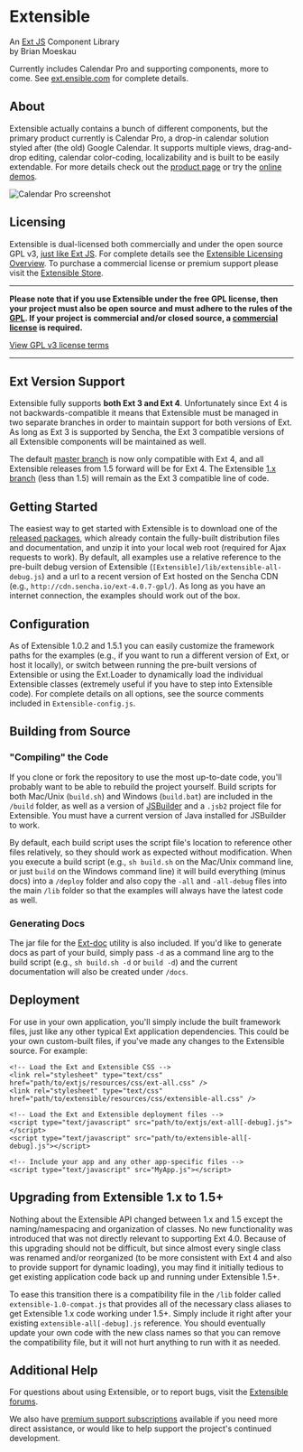 # Extensible

An [Ext JS](http://www.sencha.com/products/extjs) Component Library  
by Brian Moeskau

Currently includes Calendar Pro and supporting components, more to come. See [ext.ensible.com](http://ext.ensible.com/) for complete details.

## About

Extensible actually contains a bunch of different components, but the primary product currently is Calendar Pro, a drop-in calendar solution styled after (the old) Google Calendar. It supports multiple views, drag-and-drop editing, calendar color-coding, localizability and is built to be easily extendable. For more details check out the [product page](http://ext.ensible.com/products/calendar/) or try the [online demos](http://ext.ensible.com/deploy/dev/examples/).

![Calendar Pro screenshot](http://ext.ensible.com/images/home-screenshot.gif)

## Licensing

Extensible is dual-licensed both commercially and under the open source GPL v3, [just like Ext JS](http://www.sencha.com/company/dual.php). For complete details see the [Extensible Licensing Overview](http://ext.ensible.com/products/licensing/). To purchase a commercial license or premium support please visit the [Extensible Store](http://ext.ensible.com/store/).

---

**Please note that if you use Extensible under the free GPL license, then your project must also be open source and must adhere to the rules of the [GPL](http://ext.ensible.com/products/gpl-v3.txt). If your project is commercial and/or closed source, a [commercial license](http://ext.ensible.com/store/) is required.**

[View GPL v3 license terms](gpl-v3.txt)

---

## Ext Version Support

Extensible fully supports **both Ext 3 and Ext 4**. Unfortunately since Ext 4 is not backwards-compatible it means that Extensible must be managed in two separate branches in order to maintain support for both versions of Ext. As long as Ext 3 is supported by Sencha, the Ext 3 compatible versions of all Extensible components will be maintained as well.

The default [master branch](https://github.com/bmoeskau/Extensible) is now only compatible with Ext 4, and all Extensible releases from 1.5 forward will be for Ext 4. The Extensible [1.x branch](https://github.com/bmoeskau/Extensible/tree/1.x) (less than 1.5) will remain as the Ext 3 compatible line of code.

## Getting Started

The easiest way to get started with Extensible is to download one of the [released packages](http://ext.ensible.com/products/calendar/download/), which already contain the fully-built distribution files and documentation, and unzip it into your local web root (required for Ajax requests to work). By default, all examples use a relative reference to the pre-built debug version of Extensible (`[Extensible]/lib/extensible-all-debug.js`) and a url to a recent version of Ext hosted on the Sencha CDN (e.g., `http://cdn.sencha.io/ext-4.0.7-gpl/`). As long as you have an internet connection, the examples should work out of the box.

## Configuration

As of Extensible 1.0.2 and 1.5.1 you can easily customize the framework paths for the examples (e.g., if you want to run a different version of Ext, or host it locally), or switch between running the pre-built versions of Extensible or using the Ext.Loader to dynamically load the individual Extensible classes (extremely useful if you have to step into Extensible code). For complete details on all options, see the source comments included in `Extensible-config.js`.

## Building from Source

### "Compiling" the Code

If you clone or fork the repository to use the most up-to-date code, you'll probably want to be able to rebuild the project yourself. Build scripts for both Mac/Unix (`build.sh`) and Windows (`build.bat`) are included in the `/build` folder, as well as a version of [JSBuilder](http://www.sencha.com/products/jsbuilder) and a `.jsb2` project file for Extensible.  You must have a current version of Java installed for JSBuilder to work.

By default, each build script uses the script file's location to reference other files relatively, so they should work as expected without modification. When you execute a build script (e.g., `sh build.sh` on the Mac/Unix command line, or just `build` on the Windows command line) it will build everything (minus docs) into a `/deploy` folder and also copy the `-all` and `-all-debug` files into the main `/lib` folder so that the examples will always have the latest code as well.

### Generating Docs

The jar file for the [Ext-doc](http://ext-doc.org/) utility is also included.  If you'd like to generate docs as part of your build, simply pass `-d` as a command line arg to the build script (e.g., `sh build.sh -d` or `build -d`) and the current documentation will also be created under `/docs`.

## Deployment

For use in your own application, you'll simply include the built framework files, just like any other typical Ext application dependencies. This could be your own custom-built files, if you've made any changes to the Extensible source. For example:

    <!-- Load the Ext and Extensible CSS -->
    <link rel="stylesheet" type="text/css" href="path/to/extjs/resources/css/ext-all.css" />
    <link rel="stylesheet" type="text/css" href="path/to/extensible/resources/css/extensible-all.css" />

    <!-- Load the Ext and Extensible deployment files -->
    <script type="text/javascript" src="path/to/extjs/ext-all[-debug].js"></script>
    <script type="text/javascript" src="path/to/extensible-all[-debug].js"></script>

    <!-- Include your app and any other app-specific files -->
    <script type="text/javascript" src="MyApp.js"></script>

## Upgrading from Extensible 1.x to 1.5+

Nothing about the Extensible API changed between 1.x and 1.5 except the naming/namespacing and organization of classes. No new functionality was introduced that was not directly relevant to supporting Ext 4.0. Because of this upgrading should not be difficult, but since almost every single class was renamed and/or reorganized (to be more consistent with Ext 4 and also to provide support for dynamic loading), you may find it initially tedious to get existing application code back up and running under Extensible 1.5+.

To ease this transition there is a compatibility file in the `/lib` folder called `extensible-1.0-compat.js` that provides all of the necessary class aliases to get Extensible 1.x code working under 1.5+. Simply include it right after your existing `extensible-all[-debug].js` reference. You should eventually update your own code with the new class names so that you can remove the compatibility file, but it will not hurt anything to run with it as needed.

## Additional Help

For questions about using Extensible, or to report bugs, visit the [Extensible forums](http://ext.ensible.com/forum/).

We also have [premium support subscriptions](http://ext.ensible.com/store/) available if you need more direct assistance, or would like to help support the project's continued development.